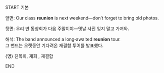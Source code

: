 START
기본

앞면:
Our class **reunion** is next weekend—don’t forget to bring old photos.

뒷면:
우리 반 동창회가 다음 주말이야—옛날 사진 잊지 말고 가져와.

해석:
The band announced a long‑awaited **reunion** tour.  
그 밴드는 오랫동안 기다려온 재결합 투어를 발표했다.

{명} 친목회, 재회 , 재결합
<!--ID: 1744881334095-->
END